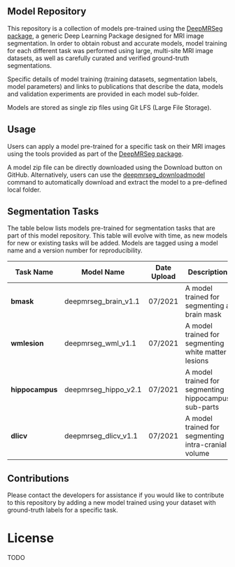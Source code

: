 ## Model Repository <a name="intro"/>

This repository is a collection of models pre-trained using the [DeepMRSeg package](https://github.com/CBICA/DeepMRSeg), a generic Deep Learning Package designed for MRI image segmentation. In order to obtain robust and accurate models, model training for each different task was performed using large, multi-site MRI image datasets, as well as carefully curated and verified ground-truth segmentations.

Specific details of model training (training datasets, segmentation labels, model parameters) and links to publications that describe the data, models and validation experiments are provided in each model sub-folder.

Models are stored as single zip files using Git LFS (Large File Storage). 

## Usage <a name="usage"/>

Users can apply a model pre-trained for a specific task on their MRI images using the tools provided as part of the [DeepMRSeg package](https://github.com/CBICA/DeepMRSeg). 

A model zip file can be directly downloaded using the Download button on GitHub. Alternatively, users can use the [deepmrseg_downloadmodel]() command to automatically download and extract the model to a pre-defined local folder.

## Segmentation Tasks <a name="seg_tasks"/>

The table below lists models pre-trained for segmentation tasks that are part of this model repository. This table will evolve with time, as new models for new or existing tasks will be added. Models are tagged using a model name and a version number for reproducibility.

|Task Name |Model Name |Date Upload |Description |File Name |
|-|-|-|-|-|
|<b>bmask</b>|deepmrseg_brain_v1.1|07/2021|A model trained for segmenting a brain mask|deepmrseg_bmask_v0.0.zip|
|<b>wmlesion</b>|deepmrseg_wml_v1.1|07/2021|A model trained for segmenting white matter lesions|deepmrseg_wmlesion_v0.0.zip|
|<b>hippocampus</b>|deepmrseg_hippo_v2.1|07/2021|A model trained for segmenting hippocampus sub-parts|deepmrseg_hippocampus_v0.0.zip|
|<b>dlicv</b>|deepmrseg_dlicv_v1.1|07/2021|A model trained for segmenting intra-cranial volume|[deepmrseg_dlicv_v1.1.zip](https://github.com/gurayerus/DeepMRSeg-Models/blob/main/models/DLICV/DeepMRSeg_DLICV_v1.0.zip)|

## Contributions
Please contact the developers for assistance if you would like to contribute to this repository by adding a new model trained using your dataset with ground-truth labels for a specific task.

# License
TODO

